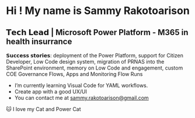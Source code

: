Hi ! My name is Sammy Rakotoarison
==========================================================================================================================================

𝗧𝗲𝗰𝗵 𝗟𝗲𝗮𝗱 | Microsoft Power Platform - M365 in health insurrance
------------------------

𝗦𝘂𝗰𝗰𝗲𝘀𝘀 𝘀𝘁𝗼𝗿𝗶𝗲𝘀: deployment of the Power Platform, support for Citizen Developer, Low Code design system, migration of PRNAS into the SharePoint environment, memory on Low Code and engagement, custom COE Governance Flows, Apps and Monitoring Flow Runs

* I’m currently learning Visual Code for YAML workflows.
* Create app with a good UX/UI
* You can contact me at [sammy.rakotoarison@gmail.com](mailto:sammy.rakotoarison@gmail.com)


🐱 I love my Cat and Power Cat

